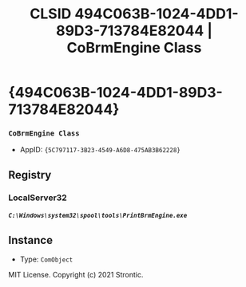 ﻿---
title: "CLSID 494C063B-1024-4DD1-89D3-713784E82044 | CoBrmEngine Class"
excerpt: What is COM-Object CLSID 494C063B-1024-4DD1-89D3-713784E82044?
---

# {494C063B-1024-4DD1-89D3-713784E82044}

### `CoBrmEngine Class`
* AppID: `{5C797117-3B23-4549-A6D8-475AB3B62228}`

## Registry


### LocalServer32

##### `C:\Windows\system32\spool\tools\PrintBrmEngine.exe`

## Instance

* Type: `ComObject`

MIT License. Copyright (c) 2021 Strontic.


